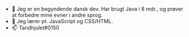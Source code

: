 - 👋 Jeg er en begyndende dansk dev. Har brugt Java i 8 mdr., og prøver at forbedre mine evner i andre sprog.
- 🌱 Jeg lærer pt. JavaScript og CSS/HTML.
- 📫 Tandhjulet#0150
